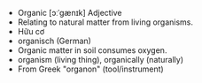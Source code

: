 - Organic	[ɔːˈɡænɪk]	Adjective	
- Relating to natural matter from living organisms.
- Hữu cơ
- organisch (German)
- Organic matter in soil consumes oxygen.
- organism (living thing), organically (naturally)
- From Greek "organon" (tool/instrument)